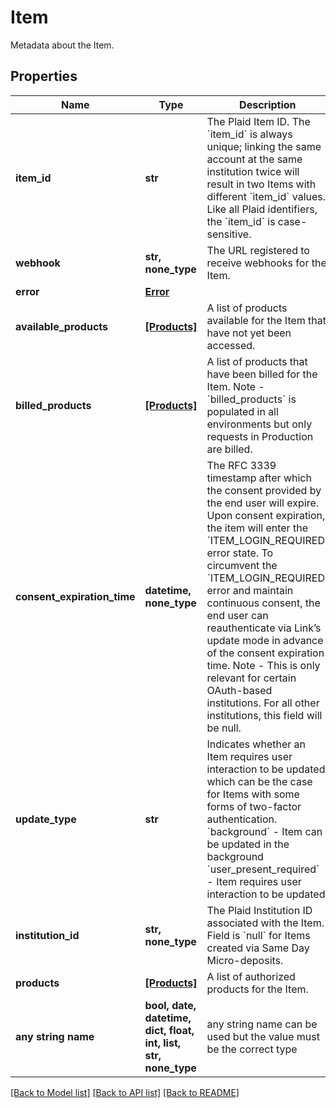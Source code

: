 # Item

Metadata about the Item.

## Properties
Name | Type | Description | Notes
------------ | ------------- | ------------- | -------------
**item_id** | **str** | The Plaid Item ID. The &#x60;item_id&#x60; is always unique; linking the same account at the same institution twice will result in two Items with different &#x60;item_id&#x60; values. Like all Plaid identifiers, the &#x60;item_id&#x60; is case-sensitive. | 
**webhook** | **str, none_type** | The URL registered to receive webhooks for the Item. | 
**error** | [**Error**](Error.md) |  | 
**available_products** | [**[Products]**](Products.md) | A list of products available for the Item that have not yet been accessed. | 
**billed_products** | [**[Products]**](Products.md) | A list of products that have been billed for the Item. Note - &#x60;billed_products&#x60; is populated in all environments but only requests in Production are billed.  | 
**consent_expiration_time** | **datetime, none_type** | The RFC 3339 timestamp after which the consent provided by the end user will expire. Upon consent expiration, the item will enter the &#x60;ITEM_LOGIN_REQUIRED&#x60; error state. To circumvent the &#x60;ITEM_LOGIN_REQUIRED&#x60; error and maintain continuous consent, the end user can reauthenticate via Link’s update mode in advance of the consent expiration time.  Note - This is only relevant for certain OAuth-based institutions. For all other institutions, this field will be null.  | 
**update_type** | **str** | Indicates whether an Item requires user interaction to be updated, which can be the case for Items with some forms of two-factor authentication.  &#x60;background&#x60; - Item can be updated in the background  &#x60;user_present_required&#x60; - Item requires user interaction to be updated | 
**institution_id** | **str, none_type** | The Plaid Institution ID associated with the Item. Field is &#x60;null&#x60; for Items created via Same Day Micro-deposits. | [optional] 
**products** | [**[Products]**](Products.md) | A list of authorized products for the Item.  | [optional] 
**any string name** | **bool, date, datetime, dict, float, int, list, str, none_type** | any string name can be used but the value must be the correct type | [optional]

[[Back to Model list]](../README.md#documentation-for-models) [[Back to API list]](../README.md#documentation-for-api-endpoints) [[Back to README]](../README.md)


